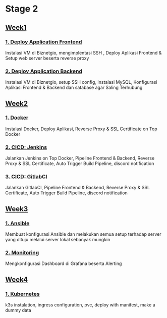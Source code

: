 # Stage 2

## [Week1](https://github.com/irwanpanai/devops19-dumbways-irwanpanai/tree/main/Week1)

### [1. Deploy Application Frontend](https://github.com/irwanpanai/devops19-dumbways-irwanpanai/blob/main/Week1/1.%20Deploy%20Application%20Frontend.md)

Instalasi VM di Biznetgio, mengimplentasi SSH , Deploy Aplikasi Frontend & Setup web server beserta reverse proxy

### [2. Deploy Application Backend](https://github.com/irwanpanai/devops19-dumbways-irwanpanai/blob/main/Week1/2.%20Deploy%20Application%20Backend..md)

Instalasi VM di Biznetgio, setup SSH config, Instalasi MySQL, Konfigurasi Aplikasi Frontend & Backend dan satabase agar Saling Terhubung

## [Week2](https://github.com/irwanpanai/devops19-dumbways-irwanpanai/tree/main/Week2)

### [1. Docker](https://github.com/irwanpanai/devops19-dumbways-irwanpanai/blob/main/Week2/1.%20Docker.md)

Instalasi Docker, Deploy Aplikasi, Reverse Proxy & SSL Certificate on Top Docker

### [2. CICD: Jenkins](https://github.com/irwanpanai/devops19-dumbways-irwanpanai/blob/main/Week2/2.%20CICD%3A%20Jenkins.md)

Jalankan Jenkins on Top Docker, Pipeline Frontend & Backend, Reverse Proxy & SSL Certificate, Auto Trigger Build Pipeline, discord notification

### [3. CICD: GitlabCI](https://github.com/irwanpanai/devops19-dumbways-irwanpanai/blob/main/Week2/3.%20CICD%3A%20GitlabCI.md)

Jalankan GitlabCI, Pipeline Frontend & Backend, Reverse Proxy & SSL Certificate, Auto Trigger Build Pipeline, discord notification

## [Week3](https://github.com/irwanpanai/devops19-dumbways-irwanpanai/tree/main/Week3)

### [1. Ansible](https://github.com/irwanpanai/devops19-dumbways-irwanpanai/blob/main/Week3/2.%20Ansible.md)

Membuat konfigurasi Ansible dan melakukan semua setup terhadap server yang dituju melalui server lokal sebanyak mungkin

### [2. Monitoring](https://github.com/irwanpanai/devops19-dumbways-irwanpanai/blob/main/Week3/1.%20Monitoring.md)

Mengkonfigurasi Dashboard di Grafana beserta Alerting

## [Week4](https://github.com/irwanpanai/devops19-dumbways-irwanpanai/tree/main/Week4)

### [1. Kubernetes](https://github.com/irwanpanai/devops19-dumbways-irwanpanai/blob/main/Week4/Kubernetes.md)

k3s instalation, ingress configuration, pvc, deploy with manifest, make a dummy data
